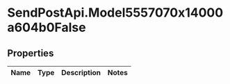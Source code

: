 # SendPostApi.Model5557070x14000a604b0False

## Properties
Name | Type | Description | Notes
------------ | ------------- | ------------- | -------------


